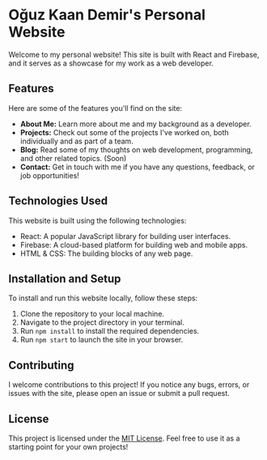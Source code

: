 # Oğuz Kaan Demir's Personal Website

Welcome to my personal website! This site is built with React and Firebase, and it serves as a showcase for my work as a web developer.

## Features

Here are some of the features you'll find on the site:

- **About Me:** Learn more about me and my background as a developer.
- **Projects:** Check out some of the projects I've worked on, both individually and as part of a team.
- **Blog:** Read some of my thoughts on web development, programming, and other related topics. (Soon)
- **Contact:** Get in touch with me if you have any questions, feedback, or job opportunities!

## Technologies Used

This website is built using the following technologies:

- React: A popular JavaScript library for building user interfaces.
- Firebase: A cloud-based platform for building web and mobile apps.
- HTML & CSS: The building blocks of any web page.

## Installation and Setup

To install and run this website locally, follow these steps:

1. Clone the repository to your local machine.
2. Navigate to the project directory in your terminal.
3. Run `npm install` to install the required dependencies.
4. Run `npm start` to launch the site in your browser.

## Contributing

I welcome contributions to this project! If you notice any bugs, errors, or issues with the site, please open an issue or submit a pull request.

## License

This project is licensed under the [MIT License](https://opensource.org/licenses/MIT). Feel free to use it as a starting point for your own projects!
